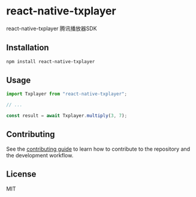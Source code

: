 # react-native-txplayer

react-native-txplayer 腾讯播放器SDK

## Installation

```sh
npm install react-native-txplayer
```

## Usage

```js
import Txplayer from "react-native-txplayer";

// ...

const result = await Txplayer.multiply(3, 7);
```

## Contributing

See the [contributing guide](CONTRIBUTING.md) to learn how to contribute to the repository and the development workflow.

## License

MIT
